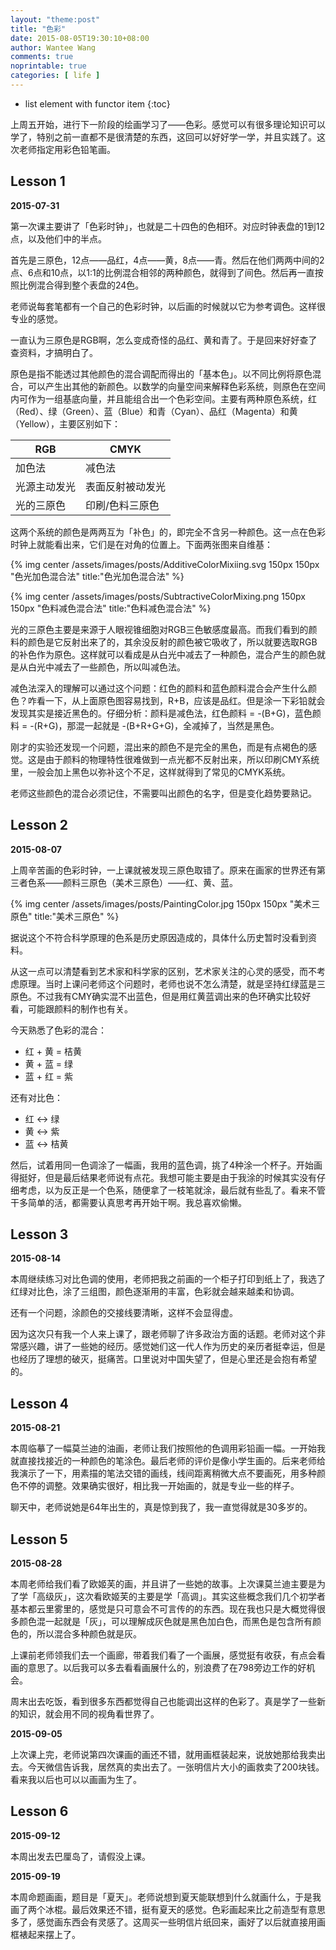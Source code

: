```yaml
---
layout: "theme:post"
title: "色彩"
date: 2015-08-05T19:30:10+08:00
author: Wantee Wang
comments: true
noprintable: true
categories: [ life ]
---
```



* list element with functor item
{:toc}

上周五开始，进行下一阶段的绘画学习了——色彩。感觉可以有很多理论知识可以学了，特别之前一直都不是很清楚的东西，这回可以好好学一学，并且实践了。这次老师指定用彩色铅笔画。

<!-- more -->

## Lesson 1

**2015-07-31**

第一次课主要讲了「色彩时钟」，也就是二十四色的色相环。对应时钟表盘的1到12点，以及他们中的半点。

首先是三原色，12点——品红，4点——黄，8点——青。然后在他们两两中间的2点、6点和10点，以1:1的比例混合相邻的两种颜色，就得到了间色。然后再一直按照比例混合得到整个表盘的24色。

老师说每套笔都有一个自己的色彩时钟，以后画的时候就以它为参考调色。这样很专业的感觉。

一直认为三原色是RGB啊，怎么变成奇怪的品红、黄和青了。于是回来好好查了查资料，才搞明白了。

原色是指不能透过其他颜色的混合调配而得出的「基本色」。以不同比例将原色混合，可以产生出其他的新颜色。以数学的向量空间来解释色彩系统，则原色在空间内可作为一组基底向量，并且能组合出一个色彩空间。主要有两种原色系统，红（Red）、绿（Green）、蓝（Blue）和青（Cyan）、品红（Magenta）和黄（Yellow），主要区别如下：

| RGB        | CMYK     |
| ---------- |-------------|
| 加色法      | 减色法       |
| 光源主动发光 | 表面反射被动发光  |
| 光的三原色   | 印刷/色料三原色 |

这两个系统的颜色是两两互为「补色」的，即完全不含另一种颜色。这一点在色彩时钟上就能看出来，它们是在对角的位置上。下面两张图来自维基：

{% img center /assets/images/posts/AdditiveColorMixiing.svg 150px 150px "色光加色混合法" title:"色光加色混合法" %}

{% img center /assets/images/posts/SubtractiveColorMixing.png 150px 150px "色料减色混合法" title:"色料减色混合法" %}

光的三原色主要是来源于人眼视锥细胞对RGB三色敏感度最高。而我们看到的颜料的颜色是它反射出来了的，其余没反射的颜色被它吸收了，所以就要选取RGB的补色作为原色。这样就可以看成是从白光中减去了一种颜色，混合产生的颜色就是从白光中减去了一些颜色，所以叫减色法。

减色法深入的理解可以通过这个问题：红色的颜料和蓝色颜料混合会产生什么颜色？咋看一下，从上面原色图容易找到，R+B，应该是品红。但是涂一下彩铅就会发现其实是接近黑色的。仔细分析：颜料是减色法，红色颜料 = -(B+G)，蓝色颜料 = -(R+G)，那混一起就是 -(B+R+G+G)，全减掉了，当然是黑色。

刚才的实验还发现一个问题，混出来的颜色不是完全的黑色，而是有点褐色的感觉。这是由于颜料的物理特性很难做到一点光都不反射出来，所以印刷CMY系统里，一般会加上黑色以弥补这个不足，这样就得到了常见的CMYK系统。

老师这些颜色的混合必须记住，不需要叫出颜色的名字，但是变化趋势要熟记。

## Lesson 2

**2015-08-07**

上周辛苦画的色彩时钟，一上课就被发现三原色取错了。原来在画家的世界还有第三者色系——颜料三原色（美术三原色）——红、黄、蓝。

{% img center /assets/images/posts/PaintingColor.jpg 150px 150px "美术三原色" title:"美术三原色" %}

据说这个不符合科学原理的色系是历史原因造成的，具体什么历史暂时没看到资料。

从这一点可以清楚看到艺术家和科学家的区别，艺术家关注的心灵的感受，而不考虑原理。当时上课问老师这个问题时，老师也说不怎么清楚，就是坚持红绿蓝是三原色。不过我有CMY确实混不出蓝色，但是用红黄蓝调出来的色环确实比较好看，可能跟颜料的制作也有关。

今天熟悉了色彩的混合：

* 红 + 黄 = 桔黄
* 黄 + 蓝 = 绿
* 蓝 + 红 = 紫

还有对比色：

* 红 ↔ 绿
* 黄 ↔ 紫
* 蓝 ↔ 桔黄

然后，试着用同一色调涂了一幅画，我用的蓝色调，挑了4种涂一个杯子。开始画得挺好，但是最后结果老师说有点花。我想可能主要是由于我涂的时候其实没有仔细考虑，以为反正是一个色系，随便拿了一枝笔就涂，最后就有些乱了。看来不管干多简单的活，都需要认真思考再开始干啊。我总喜欢偷懒。

## Lesson 3

**2015-08-14**

本周继续练习对比色调的使用，老师把我之前画的一个柜子打印到纸上了，我选了红绿对比色，涂了三组图，颜色逐渐用的丰富，色彩就会越来越柔和协调。

还有一个问题，涂颜色的交接线要清晰，这样不会显得虚。

因为这次只有我一个人来上课了，跟老师聊了许多政治方面的话题。老师对这个非常感兴趣，讲了一些她的经历。感觉她们这一代人作为历史的亲历者挺幸运，但是也经历了理想的破灭，挺痛苦。口里说对中国失望了，但是心里还是会抱有希望的。

## Lesson 4

**2015-08-21**

本周临摹了一幅莫兰迪的油画，老师让我们按照他的色调用彩铅画一幅。一开始我就直接找接近的一种颜色的笔涂色。最后老师的评价是像小学生画的。后来老师给我演示了一下，用素描的笔法交错的画线，线间距离稍微大点不要画死，用多种颜色不停的调整。效果确实很好，相比我一开始画的，就是专业一些的样子。

聊天中，老师说她是64年出生的，真是惊到我了，我一直觉得就是30多岁的。

## Lesson 5

**2015-08-28**

本周老师给我们看了欧姬芙的画，并且讲了一些她的故事。上次课莫兰迪主要是为了学「高级灰」，这次看欧姬芙的主要是学「高调」。其实这些概念我们几个初学者基本都云里雾里的，感觉是只可意会不可言传的的东西。现在我也只是大概觉得很多颜色混一起就是「灰」，可以理解成灰色就是黑色加白色，而黑色是包含所有颜色的，所以混合多种颜色就是灰。

上课前老师领我们去一个画廊，带着我们看了一个画展，感觉挺有收获，有点会看画的意思了。以后我可以多去看看画展什么的，别浪费了在798旁边工作的好机会。

周末出去吃饭，看到很多东西都觉得自己也能调出这样的色彩了。真是学了一些新的知识，就会用不同的视角看世界了。

**2015-09-05**

上次课上完，老师说第四次课画的画还不错，就用画框装起来，说放她那给我卖出去。今天微信告诉我，居然真的卖出去了。一张明信片大小的画救卖了200块钱。看来我以后也可以以画画为生了。

## Lesson 6

**2015-09-12**

本周出发去巴厘岛了，请假没上课。

**2015-09-19**

本周命题画画，题目是「夏天」。老师说想到夏天能联想到什么就画什么，于是我画了两个冰棍。最后效果还不错，挺有夏天的感觉。色彩画起来比之前造型有意思多了，感觉画东西会有灵感了。这周买一些明信片纸回来，画好了以后就直接用画框裱起来摆上了。
